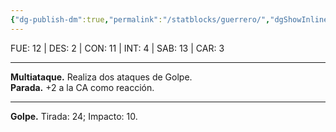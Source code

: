 ```yaml
---
{"dg-publish-dm":true,"permalink":"/statblocks/guerrero/","dgShowInlineTitle":"false"}
---
```


<p><span><span style="display:none"> AC:<span id="ac"><strong>17</strong></span> | HP: <span id="hp">58</span> | IN: <span id="in">1</span></span></span></p><p><span>FUE: <span class="dice-roller no-icon" aria-label-position="top" data-dice="d20+3" aria-label="d20+3
[9]+3"><span class="dice-roller-result">12</span></span> | DES: <span class="dice-roller no-icon is-min" aria-label-position="top" data-dice="d20+1" aria-label="d20+1
[1]+1"><span class="dice-roller-result">2</span></span> | CON: <span class="dice-roller no-icon" aria-label-position="top" data-dice="d20+2" aria-label="d20+2
[9]+2"><span class="dice-roller-result">11</span></span> | INT: <span class="dice-roller no-icon" aria-label-position="top" data-dice="d20+0" aria-label="d20+0
[4]+0"><span class="dice-roller-result">4</span></span> | SAB: <span class="dice-roller no-icon" aria-label-position="top" data-dice="d20+0" aria-label="d20+0
[13]+0"><span class="dice-roller-result">13</span></span> | CAR: <span class="dice-roller no-icon" aria-label-position="top" data-dice="d20+0" aria-label="d20+0
[3]+0"><span class="dice-roller-result">3</span></span></span></p><p><span><hr>
<p dir="auto"><strong>Multiataque.</strong> Realiza dos ataques de Golpe.<br>
<strong>Parada.</strong> +2 a la CA como reacción.</p></span></p><p><span><hr>
<p dir="auto"><strong>Golpe.</strong> Tirada: <span class="dice-roller no-icon" aria-label-position="top" data-dice="d20+5" aria-label="d20+5
[19]+5"><span class="dice-roller-result">24</span></span>; Impacto: <span class="dice-roller no-icon" aria-label-position="top" data-dice="2d6+3" aria-label="2d6+3
[5, 2]+3"><span class="dice-roller-result">10</span></span>.</p></span></p>